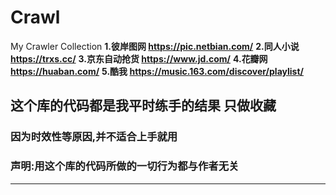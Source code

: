 # Crawl
My Crawler Collection
**1.彼岸图网 https://pic.netbian.com/**
**2.同人小说 https://trxs.cc/**
**3.京东自动抢货 https://www.jd.com/**
**4.花瓣网 https://huaban.com/**
**5.酷我 https://music.163.com/discover/playlist/**

## 这个库的代码都是我平时练手的结果 只做收藏
### 因为时效性等原因,并不适合上手就用

### 声明:用这个库的代码所做的一切行为都与作者无关
________________________________________________
